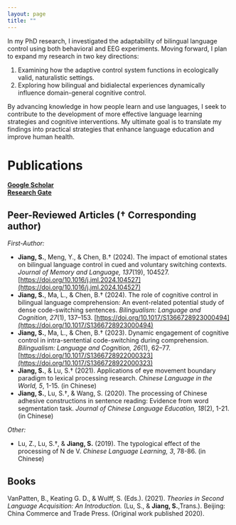 ```yaml
---
layout: page
title: ""
---
```

In my PhD research, I investigated the adaptability of bilingual language control using both behavioral and EEG experiments. Moving forward, I plan to expand my research in two key directions:<br> 
1. Examining how the adaptive control system functions in ecologically valid, naturalistic settings.<br> 
2. Exploring how bilingual and bidialectal experiences dynamically influence domain-general cognitive control.<br> 

By advancing knowledge in how people learn and use languages, I seek to contribute to the development of more effective language learning strategies and cognitive interventions. My ultimate goal is to translate my findings into practical strategies that enhance language education and improve human health. 

# Publications
[**Google Scholar**](https://scholar.google.com/citations?user=R8ob17cAAAAJ&hl=zh-CN&oi=sra)<br> 
[**Research Gate**](https://www.researchgate.net/profile/Siyi-Jiang-5)
## Peer-Reviewed Articles († Corresponding author)
*First-Author:*
- **Jiang, S.**, Meng, Y., & Chen, B.† (2024). The impact of emotional states on bilingual language control in cued and voluntary switching contexts. *Journal of Memory and Language, 137*(19), 104527. [https://doi.org/10.1016/j.jml.2024.104527](https://doi.org/10.1016/j.jml.2024.104527)<br> 
- **Jiang, S.**, Ma, L., & Chen, B.† (2024). The role of cognitive control in bilingual language comprehension: An event-related potential study of dense code-switching sentences. *Bilingualism: Language and Cognition, 27*(1), 137–153. [https://doi.org/10.1017/S1366728923000494](https://doi.org/10.1017/S1366728923000494)<br> 
- **Jiang, S.**, Ma, L., & Chen, B.† (2023). Dynamic engagement of cognitive control in intra-sentential code-switching during comprehension. *Bilingualism: Language and Cognition, 26*(1), 62–77. [https://doi.org/10.1017/S1366728922000323](https://doi.org/10.1017/S1366728922000323)<br> 
- **Jiang, S.**, & Lu, S.† (2021). Applications of eye movement boundary paradigm to lexical processing research. *Chinese
Language in the World, 5*, 1-15. (in Chinese)<br> 
- **Jiang, S.**, Lu, S.†, & Wang, S. (2020). The processing of Chinese adhesive constructions in sentence reading: Evidence from word segmentation task. *Journal of Chinese Language Education, 18*(2), 1-21. (in Chinese)<br> 

*Other:*
- Lu, Z., Lu, S.†, & **Jiang, S.** (2019). The typological effect of the processing of N de V. *Chinese Language Learning, 3*, 78-86. (in Chinese)

## Books
VanPatten, B., Keating G. D., & Wulff, S. (Eds.). (2021). *Theories in Second Language Acquisition: An Introduction.* (Lu,
S., & **Jiang, S.**,Trans.). Beijing: China Commerce and Trade Press. (Original work published 2020).
